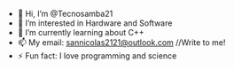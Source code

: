 - 👋 Hi, I’m @Tecnosamba21
- 👀 I’m interested in Hardware and Software
- 🌱 I’m currently learning about C++
- 📫 My email: sannicolas2121@outlook.com //Write to me!
- ⚡ Fun fact: I love programming and science
